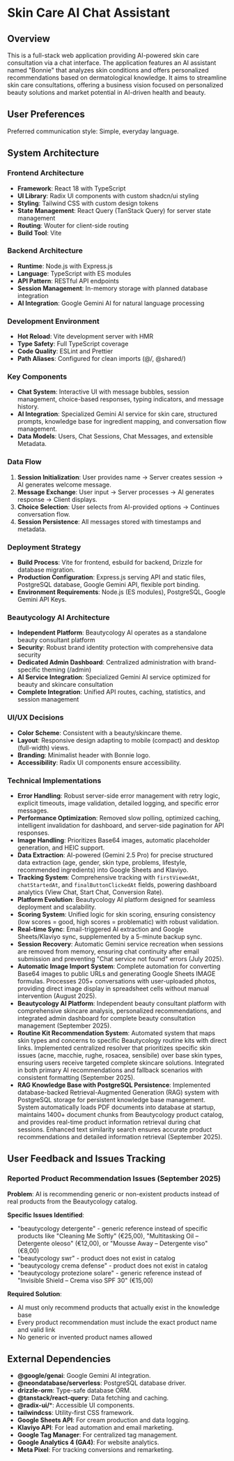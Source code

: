 # Skin Care AI Chat Assistant

## Overview
This is a full-stack web application providing AI-powered skin care consultation via a chat interface. The application features an AI assistant named "Bonnie" that analyzes skin conditions and offers personalized recommendations based on dermatological knowledge. It aims to streamline skin care consultations, offering a business vision focused on personalized beauty solutions and market potential in AI-driven health and beauty.

## User Preferences
Preferred communication style: Simple, everyday language.

## System Architecture
### Frontend Architecture
- **Framework**: React 18 with TypeScript
- **UI Library**: Radix UI components with custom shadcn/ui styling
- **Styling**: Tailwind CSS with custom design tokens
- **State Management**: React Query (TanStack Query) for server state management
- **Routing**: Wouter for client-side routing
- **Build Tool**: Vite

### Backend Architecture
- **Runtime**: Node.js with Express.js
- **Language**: TypeScript with ES modules
- **API Pattern**: RESTful API endpoints
- **Session Management**: In-memory storage with planned database integration
- **AI Integration**: Google Gemini AI for natural language processing

### Development Environment
- **Hot Reload**: Vite development server with HMR
- **Type Safety**: Full TypeScript coverage
- **Code Quality**: ESLint and Prettier
- **Path Aliases**: Configured for clean imports (@/, @shared/)

### Key Components
- **Chat System**: Interactive UI with message bubbles, session management, choice-based responses, typing indicators, and message history.
- **AI Integration**: Specialized Gemini AI service for skin care, structured prompts, knowledge base for ingredient mapping, and conversation flow management.
- **Data Models**: Users, Chat Sessions, Chat Messages, and extensible Metadata.

### Data Flow
1. **Session Initialization**: User provides name → Server creates session → AI generates welcome message.
2. **Message Exchange**: User input → Server processes → AI generates response → Client displays.
3. **Choice Selection**: User selects from AI-provided options → Continues conversation flow.
4. **Session Persistence**: All messages stored with timestamps and metadata.

### Deployment Strategy
- **Build Process**: Vite for frontend, esbuild for backend, Drizzle for database migration.
- **Production Configuration**: Express.js serving API and static files, PostgreSQL database, Google Gemini API, flexible port binding.
- **Environment Requirements**: Node.js (ES modules), PostgreSQL, Google Gemini API Keys.

### Beautycology AI Architecture
- **Independent Platform**: Beautycology AI operates as a standalone beauty consultant platform
- **Security**: Robust brand identity protection with comprehensive data security
- **Dedicated Admin Dashboard**: Centralized administration with brand-specific theming (/admin)
- **AI Service Integration**: Specialized Gemini AI service optimized for beauty and skincare consultation
- **Complete Integration**: Unified API routes, caching, statistics, and session management

### UI/UX Decisions
- **Color Scheme**: Consistent with a beauty/skincare theme.
- **Layout**: Responsive design adapting to mobile (compact) and desktop (full-width) views.
- **Branding**: Minimalist header with Bonnie logo.
- **Accessibility**: Radix UI components ensure accessibility.

### Technical Implementations
- **Error Handling**: Robust server-side error management with retry logic, explicit timeouts, image validation, detailed logging, and specific error messages.
- **Performance Optimization**: Removed slow polling, optimized caching, intelligent invalidation for dashboard, and server-side pagination for API responses.
- **Image Handling**: Prioritizes Base64 images, automatic placeholder generation, and HEIC support.
- **Data Extraction**: AI-powered (Gemini 2.5 Pro) for precise structured data extraction (age, gender, skin type, problems, lifestyle, recommended ingredients) into Google Sheets and Klaviyo.
- **Tracking System**: Comprehensive tracking with `firstViewedAt`, `chatStartedAt`, and `finalButtonClickedAt` fields, powering dashboard analytics (View Chat, Start Chat, Conversion Rate).
- **Platform Evolution**: Beautycology AI platform designed for seamless deployment and scalability.
- **Scoring System**: Unified logic for skin scoring, ensuring consistency (low scores = good, high scores = problematic) with robust validation.
- **Real-time Sync**: Email-triggered AI extraction and Google Sheets/Klaviyo sync, supplemented by a 5-minute backup sync.
- **Session Recovery**: Automatic Gemini service recreation when sessions are removed from memory, ensuring chat continuity after email submission and preventing "Chat service not found" errors (July 2025).
- **Automatic Image Import System**: Complete automation for converting Base64 images to public URLs and generating Google Sheets IMAGE formulas. Processes 205+ conversations with user-uploaded photos, providing direct image display in spreadsheet cells without manual intervention (August 2025).
- **Beautycology AI Platform**: Independent beauty consultant platform with comprehensive skincare analysis, personalized recommendations, and integrated admin dashboard for complete beauty consultation management (September 2025).
- **Routine Kit Recommendation System**: Automated system that maps skin types and concerns to specific Beautycology routine kits with direct links. Implemented centralized resolver that prioritizes specific skin issues (acne, macchie, rughe, rosacea, sensibile) over base skin types, ensuring users receive targeted complete skincare solutions. Integrated in both primary AI recommendations and fallback scenarios with consistent formatting (September 2025).
- **RAG Knowledge Base with PostgreSQL Persistence**: Implemented database-backed Retrieval-Augmented Generation (RAG) system with PostgreSQL storage for persistent knowledge base management. System automatically loads PDF documents into database at startup, maintains 1400+ document chunks from Beautycology product catalog, and provides real-time product information retrieval during chat sessions. Enhanced text similarity search ensures accurate product recommendations and detailed information retrieval (September 2025).

## User Feedback and Issues Tracking

### Reported Product Recommendation Issues (September 2025)
**Problem**: AI is recommending generic or non-existent products instead of real products from the Beautycology catalog.

**Specific Issues Identified**:
- "beautycology detergente" - generic reference instead of specific products like "Cleaning Me Softly" (€25,00), "Multitasking Oil – Detergente oleoso" (€12,00), or "Mousse Away – Detergente viso" (€8,00)
- "beautycology swr" - product does not exist in catalog
- "beautycology crema defense" - product does not exist in catalog  
- "beautycology protezione solare" - generic reference instead of "Invisible Shield – Crema viso SPF 30" (€15,00)

**Required Solution**:
- AI must only recommend products that actually exist in the knowledge base
- Every product recommendation must include the exact product name and valid link
- No generic or invented product names allowed

## External Dependencies
- **@google/genai**: Google Gemini AI integration.
- **@neondatabase/serverless**: PostgreSQL database driver.
- **drizzle-orm**: Type-safe database ORM.
- **@tanstack/react-query**: Data fetching and caching.
- **@radix-ui/***: Accessible UI components.
- **tailwindcss**: Utility-first CSS framework.
- **Google Sheets API**: For cream production and data logging.
- **Klaviyo API**: For lead automation and email marketing.
- **Google Tag Manager**: For centralized tag management.
- **Google Analytics 4 (GA4)**: For website analytics.
- **Meta Pixel**: For tracking conversions and remarketing.